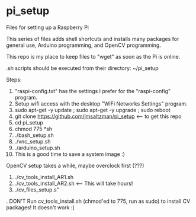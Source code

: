 # pi_setup
Files for setting up a Raspberry Pi

This series of files adds shell shortcuts and installs many packages for general use, Arduino programming, and OpenCV programming.

This repo is my place to keep files to "wget" as soon as the Pi is online.

.sh scripts should be executed from their directory: ~/pi_setup

Steps:

1. "raspi-config.txt" has the settings I prefer for the "raspi-config" program.
2. Setup wifi access with the desktop "WiFi Networks Settings" program.
3. sudo apt-get -y update ; sudo apt-get -y upgrade ; sudo reboot
4. git clone https://github.com/jmsaltzman/pi_setup   <-- to get this repo
5. cd pi_setup
6. chmod 775 *sh
7. ./bash_setup.sh
8. ./vnc_setup.sh
9. ./arduino_setup.sh
10. This is a good time to save a system image :)

OpenCV setup takes a while, maybe overclock first (???)

1. ./cv_tools_install_AR1.sh 
2. ./cv_tools_install_AR2.sh   <-- This will take hours! 
3. ./cv_files_setup.s"

. DON'T Run cv_tools_install.sh (chmod'ed to 775, run as sudo) to install CV packages! It doesn't work :(
